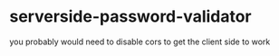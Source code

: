 # serverside-password-validator

you probably would need to disable cors to get the client side to work

